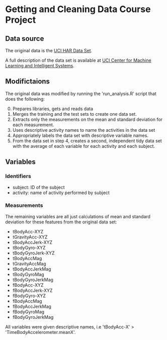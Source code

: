 # Getting and Cleaning Data Course Project #

## Data source ##
The original data is the <a href="https://d396qusza40orc.cloudfront.net/getdata%2Fprojectfiles%2FUCI%20HAR%20Dataset.zip">UCI HAR Data Set</a>.

A full description of the data set is available at <a href="http://archive.ics.uci.edu/ml/datasets/Human+Activity+Recognition+Using+Smartphones">UCI Center for Machine Learning and Intelligent Systems</a>.

## Modifictaions ##
The original data was modified by running the 'run_analysis.R' script that does the following:

0. Prepares libraries, gets and reads data
1. Merges the training and the test sets to create one data set.
2. Extracts only the measurements on the mean and standard deviation for each measurement.
3. Uses descriptive activity names to name the activities in the data set
4. Appropriately labels the data set with descriptive variable names.
5. From the data set in step 4, creates a second, independent tidy data set with the average of each variable for each activity and each subject.

## Variables ##

### Identifiers ###
* subject: ID of the subject
* activity: name of activity performed by subject

### Measurements ###
The remaining variables are all just calculations of mean and standard deviation for these features from the original data set:

* tBodyAcc-XYZ
* tGravityAcc-XYZ
* tBodyAccJerk-XYZ
* tBodyGyro-XYZ
* tBodyGyroJerk-XYZ
* tBodyAccMag
* tGravityAccMag
* tBodyAccJerkMag
* tBodyGyroMag
* tBodyGyroJerkMag
* fBodyAcc-XYZ
* fBodyAccJerk-XYZ
* fBodyGyro-XYZ
* fBodyAccMag
* fBodyAccJerkMag
* fBodyGyroMag
* fBodyGyroJerkMag

All variables were given descriptive names, i.e 'tBodyAcc-X' > 'TimeBodyAccelerometer.meanX'.
